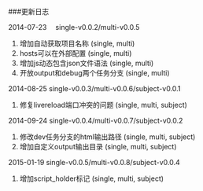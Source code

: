 ###更新日志

2014-07-23 
single-v0.0.2/multi-v0.0.5
1. 增加自动获取项目名称 (single, multi)
2. hosts可以在外部配置 (single, multi)
3. 增加js动态包含json文件语法 (single, multi)
4. 开放output和debug两个任务分支 (single, multi)

2014-08-25
single-v0.0.3/multi-v0.0.6/subject-v0.0.1
1. 修复livereload端口冲突的问题 (single, multi, subject)

2014-09-24
single-v0.0.4/multi-v0.0.7/subject-v0.0.2
1. 修改dev任务分支的html输出路径 (single, multi, subject)
2. 增加自定义output输出目录 (single, multi, subject)

2015-01-19
single-v0.0.5/multi-v0.0.8/subject-v0.0.4
1. 增加script_holder标记 (single, multi, subject)
